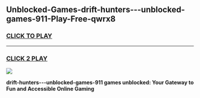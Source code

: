 
## Unblocked-Games-drift-hunters---unblocked-games-911-Play-Free-qwrx8
<h3>
<a href="https://premium76.site?title=drift-hunters---unblocked-games-911&ref=10A">CLICK TO PLAY</a></h3>
<hr>

<h3>
<a href="https://premium76.site?title=drift-hunters---unblocked-games-911&ref=10A">CLICK 2 PLAY</a>
  
</h3>

<a href="https://premium76.site?title=drift-hunters---unblocked-games-911&ref=10A"><img src="https://clearcache.store/games.png"></a>


**drift-hunters---unblocked-games-911 games unblocked: Your Gateway to Fun and Accessible Online Gaming**
